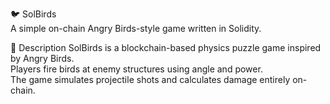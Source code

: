 🐦 SolBirds     
A simple on-chain Angry Birds-style game written in Solidity.   
    
🎯 Description 
SolBirds is a blockchain-based physics puzzle game inspired by Angry Birds.    
Players fire birds at enemy structures using angle and power.      
The game simulates projectile shots and calculates damage entirely on-chain.      
   
